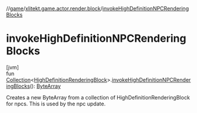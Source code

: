 //[game](../../index.md)/[xlitekt.game.actor.render.block](index.md)/[invokeHighDefinitionNPCRenderingBlocks](invoke-high-definition-n-p-c-rendering-blocks.md)

# invokeHighDefinitionNPCRenderingBlocks

[jvm]\
fun [Collection](https://kotlinlang.org/api/latest/jvm/stdlib/kotlin.collections/-collection/index.html)&lt;[HighDefinitionRenderingBlock](-high-definition-rendering-block/index.md)&gt;.[invokeHighDefinitionNPCRenderingBlocks](invoke-high-definition-n-p-c-rendering-blocks.md)(): [ByteArray](https://kotlinlang.org/api/latest/jvm/stdlib/kotlin/-byte-array/index.html)

Creates a new ByteArray from a collection of HighDefinitionRenderingBlock for npcs. This is used by the npc update.
